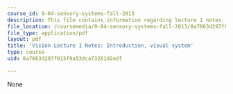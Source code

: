 ```yaml
---
course_id: 9-04-sensory-systems-fall-2013
description: This file contains information regarding lecture 1 notes.
file_location: /coursemedia/9-04-sensory-systems-fall-2013/8a7663d297f015f9a53dca73261d2edf_MIT9_04F13_Vis1.pdf
file_type: application/pdf
layout: pdf
title: 'Vision Lecture 1 Notes: Introduction, visual system'
type: course
uid: 8a7663d297f015f9a53dca73261d2edf

---
```

None